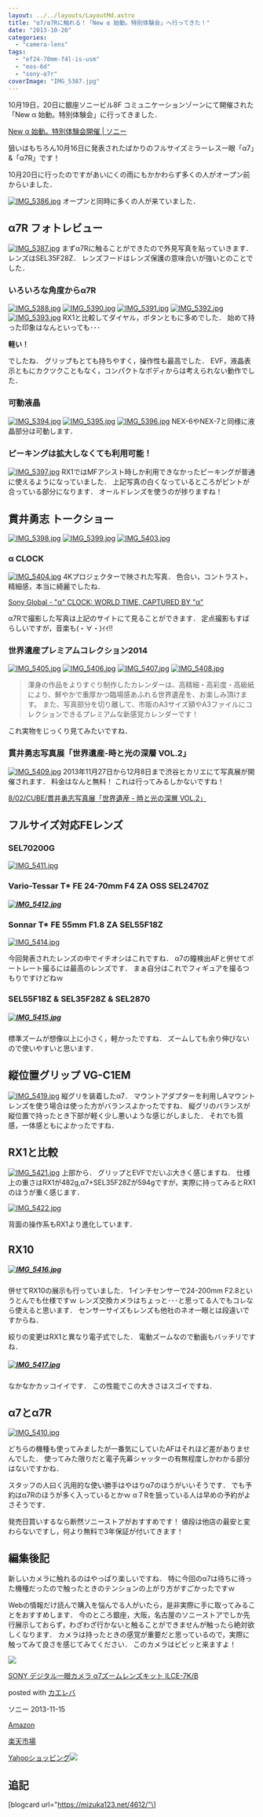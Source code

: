 ```yaml
---
layout: ../../layouts/LayoutMd.astro
title: "α7/α7Rに触れる！「New α 始動。特別体験会」へ行ってきた！"
date: "2013-10-20"
categories: 
  - "camera-lens"
tags: 
  - "ef24-70mm-f4l-is-usm"
  - "eos-6d"
  - "sony-α7r"
coverImage: "IMG_5387.jpg"
---
```


10月19日，20日に銀座ソニービル8F コミュニケーションゾーンにて開催された「New α 始動。特別体験会」に行ってきました．

[New α 始動。特別体験会開催 | ソニー](http://www.sony.jp/camera/exp201310/)

狙いはもちろん10月16日に発表されたばかりのフルサイズミラーレス一眼「α7」&「α7R」です！

10月20日に行ったのですがあいにくの雨にもかかわらず多くの人がオープン前からいました．

[![IMG_5386.jpg](images/10379180695_167fa1324e_b.jpg)](http://www.flickr.com/photos/67522130@N08/10379180695/ "IMG_5386.jpg") オープンと同時に多くの人が来ていました．

## α7R フォトレビュー

[![IMG_5387.jpg](images/10379204826_f86761c275_b.jpg)](http://www.flickr.com/photos/67522130@N08/10379204826/ "IMG_5387.jpg") まずα7Rに触ることができたので外見写真を貼っていきます． レンズはSEL35F28Z． レンズフードはレンズ保護の意味合いが強いとのことでした．

### いろいろな角度からα7R

[![IMG_5388.jpg](images/10379209136_bc16180dff_b.jpg)](http://www.flickr.com/photos/67522130@N08/10379209136/ "IMG_5388.jpg") [![IMG_5390.jpg](images/10379191645_081e3c99af_b.jpg)](http://www.flickr.com/photos/67522130@N08/10379191645/ "IMG_5390.jpg") [![IMG_5391.jpg](images/10379177614_31db246fa2_b.jpg)](http://www.flickr.com/photos/67522130@N08/10379177614/ "IMG_5391.jpg") [![IMG_5392.jpg](images/10379180314_785ca222df_b.jpg)](http://www.flickr.com/photos/67522130@N08/10379180314/ "IMG_5392.jpg") [![IMG_5393.jpg](images/10379223146_3c608a6751_b.jpg)](http://www.flickr.com/photos/67522130@N08/10379223146/ "IMG_5393.jpg") RX1と比較してダイヤル，ボタンともに多めでした． 始めて持った印象はなんといっても･･･

**軽い！**

でしたね． グリップもとても持ちやすく，操作性も最高でした． EVF，液晶表示ともにカクツクこともなく，コンパクトなボディからは考えられない動作でした．

### 可動液晶

[![IMG_5394.jpg](images/10379225916_e04258bb5e_b.jpg)](http://www.flickr.com/photos/67522130@N08/10379225916/ "IMG_5394.jpg") [![IMG_5395.jpg](images/10379392883_6367107894_b.jpg)](http://www.flickr.com/photos/67522130@N08/10379392883/ "IMG_5395.jpg") [![IMG_5396.jpg](images/10379191934_2c7bf54ae4_b.jpg)](http://www.flickr.com/photos/67522130@N08/10379191934/ "IMG_5396.jpg") NEX-6やNEX-7と同様に液晶部分は可動します．

### ピーキングは拡大しなくても利用可能！

[![IMG_5397.jpg](images/10379194984_a0796ce87d_b.jpg)](http://www.flickr.com/photos/67522130@N08/10379194984/ "IMG_5397.jpg") RX1ではMFアシスト時しか利用できなかったピーキングが普通に使えるようになっていました． 上記写真の白くなっているところがピントが合っている部分になります． オールドレンズを使うのが捗りますね！

## 貫井勇志 トークショー

[![IMG_5398.jpg](images/10379236866_5f6cd12e46_b.jpg)](http://www.flickr.com/photos/67522130@N08/10379236866/ "IMG_5398.jpg") [![IMG_5399.jpg](images/10379201874_6bcbd8780c_b.jpg)](http://www.flickr.com/photos/67522130@N08/10379201874/ "IMG_5399.jpg") [![IMG_5403.jpg](images/10379245756_c1fa6fb027_b.jpg)](http://www.flickr.com/photos/67522130@N08/10379245756/ "IMG_5403.jpg")

### α CLOCK

[![IMG_5404.jpg](images/10379249996_df779a1ae6_b.jpg)](http://www.flickr.com/photos/67522130@N08/10379249996/ "IMG_5404.jpg") 4Kプロジェクターで映された写真． 色合い，コントラスト，精細感，本当に綺麗でしたね．

[Sony Global - "α" CLOCK: WORLD TIME, CAPTURED BY "α"](http://www.sony.net/united/clock/)

α7Rで撮影した写真は上記のサイトにて見ることができます． 定点撮影もすばらしいですが，音楽も(・∀・)ｲｲ!!

### 世界遺産プレミアムコレクション2014

[![IMG_5405.jpg](images/10379255556_e55b7fe188_b.jpg)](http://www.flickr.com/photos/67522130@N08/10379255556/ "IMG_5405.jpg") [![IMG_5406.jpg](images/10379259846_12e47f2059_b.jpg)](http://www.flickr.com/photos/67522130@N08/10379259846/ "IMG_5406.jpg") [![IMG_5407.jpg](images/10379228974_062b6710db_b.jpg)](http://www.flickr.com/photos/67522130@N08/10379228974/ "IMG_5407.jpg") [![IMG_5408.jpg](images/10379271606_d467ff78c0_b.jpg)](http://www.flickr.com/photos/67522130@N08/10379271606/ "IMG_5408.jpg")

> 渾身の作品をよりすぐり制作したカレンダーは、高精細・高彩度・高級紙により、鮮やかで重厚かつ臨場感あふれる世界遺産を、お楽しみ頂けます。 また、写真部分を切り離して、市販のA3サイズ額やA3ファイルにコレクションできるプレミアムな新感覚カレンダーです！

これ実物をじっくり見てみたいですね．

### 貫井勇志写真展「世界遺産-時と光の深層 VOL.2」

[![IMG_5409.jpg](images/10379440463_407343e0fa_b.jpg)](http://www.flickr.com/photos/67522130@N08/10379440463/ "IMG_5409.jpg") 2013年11月27日から12月8日まで渋谷ヒカリエにて写真展が開催されます． 料金はなんと無料！ これは行ってみるしかないですね！

[8/02/CUBE/貫井勇志写真展「世界遺産 - 時と光の深層 VOL.2」](http://www.hikarie8.com/cube/2013/10/---vol2.shtml)

## フルサイズ対応FEレンズ

### SEL70200G

[![IMG_5411.jpg](images/10379280526_a9e486632a_b.jpg)](http://www.flickr.com/photos/67522130@N08/10379280526/ "IMG_5411.jpg")

### Vario-Tessar T\* FE 24-70mm F4 ZA OSS SEL2470Z

##### [![IMG_5412.jpg](images/10379261355_e5f929b016_b.jpg)](http://www.flickr.com/photos/67522130@N08/10379261355/ "IMG_5412.jpg")

### Sonnar T\* FE 55mm F1.8 ZA SEL55F18Z

[![IMG_5414.jpg](images/10379248074_9be389ba1f_b.jpg)](http://www.flickr.com/photos/67522130@N08/10379248074/ "IMG_5414.jpg")

今回発表されたレンズの中でイチオシはこれですね． α7の瞳検出AFと併せてポートレート撮るには最高のレンズです． まぁ自分はこれでフィギュアを撮るつもりですけどねｗ

### SEL55F18Z & SEL35F28Z & SEL2870

##### [![IMG_5415.jpg](images/10379267345_428af6db40_b.jpg)](http://www.flickr.com/photos/67522130@N08/10379267345/ "IMG_5415.jpg")

標準ズームが想像以上に小さく，軽かったですね． ズームしても余り伸びないので使いやすいと思います．

## 縦位置グリップ VG-C1EM

[![IMG_5419.jpg](images/10379469703_6e0ac3f0e0_b.jpg)](http://www.flickr.com/photos/67522130@N08/10379469703/ "IMG_5419.jpg") 縦グリを装着したα7． マウントアダプターを利用しAマウントレンズを使う場合は使った方がバランスよかったですね． 縦グリのバランスが縦位置で持ったとき下部が軽く少し悪いような感じがしました． それでも質感，一体感ともによかったですね．

## RX1と比較

[![IMG_5421.jpg](images/10379286945_8f243072f2_b.jpg)](http://www.flickr.com/photos/67522130@N08/10379286945/ "IMG_5421.jpg") 上部から． グリップとEVFでだいぶ大きく感じますね． 仕様上の重さはRX1が482g,α7+SEL35F28Zが594gですが，実際に持ってみるとRX1のほうが重く感じます．

[![IMG_5422.jpg](images/10379274854_60d2b7b651_b.jpg)](http://www.flickr.com/photos/67522130@N08/10379274854/ "IMG_5422.jpg")

背面の操作系もRX1より進化しています．

## RX10

##### [![IMG_5416.jpg](images/10379458783_b8d92bb3e1_b.jpg)](http://www.flickr.com/photos/67522130@N08/10379458783/ "IMG_5416.jpg")

併せてRX10の展示も行っていました． 1インチセンサーで24-200mm F2.8というとんでも仕様ですｗ レンズ交換カメラはちょっと･･･と思ってる人でもコレなら使えると思います． センサーサイズもレンズも他社のネオ一眼とは段違いですからね．

絞りの変更はRX1と異なり電子式でした． 電動ズームなので動画もバッチリですね．

##### [![IMG_5417.jpg](images/10379463953_0642c5dec7_b.jpg)](http://www.flickr.com/photos/67522130@N08/10379463953/ "IMG_5417.jpg")

なかなかカッコイイです． この性能でこの大きさはスゴイですね．

## α7とα7R

[![IMG_5410.jpg](images/10379277666_00d37a680b_b.jpg)](http://www.flickr.com/photos/67522130@N08/10379277666/ "IMG_5410.jpg")

どちらの機種も使ってみましたが一番気にしていたAFはそれほど差がありませんでした． 使ってみた限りだと電子先幕シャッターの有無程度しかわかる部分はないですかね．

スタッフの人曰く汎用的な使い勝手はやはりα7のほうがいいそうです． でも予約はα7Rのほうが多く入っているとかｗ α７Rを狙っている人は早めの予約がよさそうです．

発売日買いするなら断然ソニーストアがおすすめです！ 値段は他店の最安と変わらないですし，何より無料で3年保証が付いてきます！

## 編集後記

新しいカメラに触れるのはやっぱり楽しいですね． 特に今回のα7は待ちに待った機種だったので触ったときのテンションの上がり方がすごかったですｗ

Webの情報だけ読んで購入を悩んでる人がいたら，是非実際に手に取ってみることをおすすめします． 今のところ銀座，大阪，名古屋のソニーストアでしか先行展示しておらず，わざわざ行かないと触ることができませんが触ったら絶対欲しくなります． カメラは持ったときの感覚が重要だと思っているので，実際に触ってみて良さを感じてみてください． このカメラはビビッと来ますよ！

[![](images/41InefwpMtL._SL160_.jpg)](https://www.amazon.co.jp/exec/obidos/ASIN/B00FXKLPVU/mizuka123-22/ref=nosim/)

[SONY デジタル一眼カメラ α7ズームレンズキット ILCE-7K/B](https://www.amazon.co.jp/exec/obidos/ASIN/B00FXKLPVU/mizuka123-22/ref=nosim/)

posted with [カエレバ](http://kaereba.com)

ソニー 2013-11-15

[Amazon](http://www.amazon.co.jp/gp/search?keywords=ILCE-7K%2FB&__mk_ja_JP=%83J%83%5E%83J%83i&tag=mizuka123-22 "アマゾン")

[楽天市場](http://hb.afl.rakuten.co.jp/hgc/032b53ee.4b34c5ee.0f4a541e.f440145e/?pc=http%3A%2F%2Fsearch.rakuten.co.jp%2Fsearch%2Fmall%2FILCE-7K%252FB%2F-%2Ff.1-p.1-s.1-sf.0-st.A-v.2%3Fx%3D0%26scid%3Daf_ich_link_urltxt%26m%3Dhttp%3A%2F%2Fm.rakuten.co.jp%2F "楽天市場")

[Yahooショッピング![](//ad.jp.ap.valuecommerce.com/servlet/gifbanner?sid=3066752&pid=881990642)](//ck.jp.ap.valuecommerce.com/servlet/referral?sid=3066752&pid=881990642&vc_url=http%3A%2F%2Fshopping.search.yahoo.co.jp%2Fsearch%3FuIv%3Don%26ei%3DUTF-8%26tab_ex%3Dcommerce%26slider%3D0%26va%3DILCE-7K%252FB "Yahooショッピング")

## 追記

\[blogcard url="https://mizuka123.net/4612/"\]
